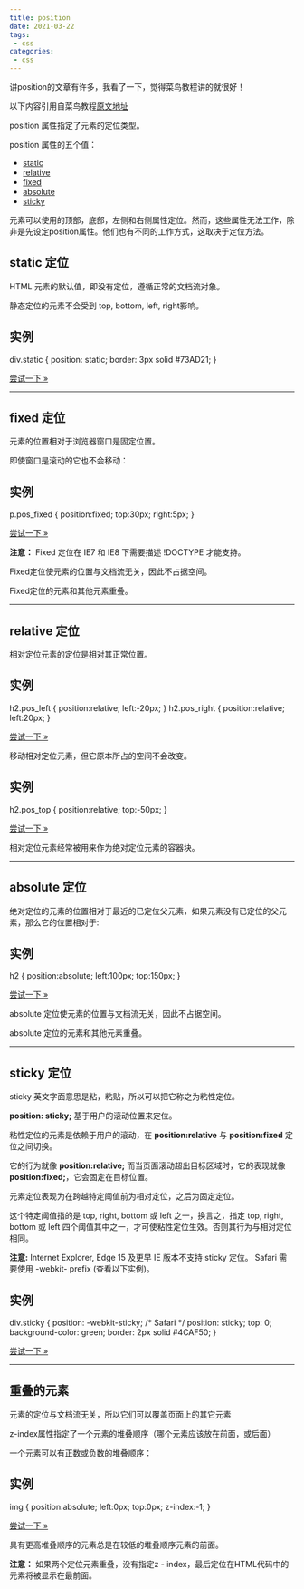```yaml
---
title: position
date: 2021-03-22
tags:
 - css
categories: 
 - css
---
```


讲position的文章有许多，我看了一下，觉得菜鸟教程讲的就很好！

以下内容引用自菜鸟教程[原文地址](https://www.runoob.com/css/css-positioning.html)

position 属性指定了元素的定位类型。

position 属性的五个值：

- [static](https://www.runoob.com/css/css-positioning.html#position-static)
- [relative](https://www.runoob.com/css/css-positioning.html#position-relative)
- [fixed](https://www.runoob.com/css/css-positioning.html#position-fixed)
- [absolute](https://www.runoob.com/css/css-positioning.html#position-absolute)
- [sticky](https://www.runoob.com/css/css-positioning.html#position-sticky)

元素可以使用的顶部，底部，左侧和右侧属性定位。然而，这些属性无法工作，除非是先设定position属性。他们也有不同的工作方式，这取决于定位方法。

## static 定位

HTML 元素的默认值，即没有定位，遵循正常的文档流对象。

静态定位的元素不会受到 top, bottom, left, right影响。

## 实例

div.static {    position: static;    border: 3px solid #73AD21; }


[尝试一下 »](https://www.runoob.com/try/try.php?filename=trycss_position_static)

------

## fixed 定位

元素的位置相对于浏览器窗口是固定位置。

即使窗口是滚动的它也不会移动：

## 实例

p.pos_fixed {    position:fixed;    top:30px;    right:5px; }


[尝试一下 »](https://www.runoob.com/try/try.php?filename=trycss_position_fixed)

**注意：** Fixed 定位在 IE7 和 IE8 下需要描述 !DOCTYPE 才能支持。

Fixed定位使元素的位置与文档流无关，因此不占据空间。

Fixed定位的元素和其他元素重叠。

------

## relative 定位

相对定位元素的定位是相对其正常位置。

## 实例

h2.pos_left {    position:relative;    left:-20px; } h2.pos_right {    position:relative;    left:20px; }


[尝试一下 »](https://www.runoob.com/try/try.php?filename=trycss_position_relative)

移动相对定位元素，但它原本所占的空间不会改变。

## 实例

h2.pos_top {    position:relative;    top:-50px; }


[尝试一下 »](https://www.runoob.com/try/try.php?filename=trycss_position_relative2)

相对定位元素经常被用来作为绝对定位元素的容器块。

------

## absolute 定位

绝对定位的元素的位置相对于最近的已定位父元素，如果元素没有已定位的父元素，那么它的位置相对于<html>:

## 实例

h2 {    position:absolute;    left:100px;    top:150px; }


[尝试一下 »](https://www.runoob.com/try/try.php?filename=trycss_position_absolute)

absolute 定位使元素的位置与文档流无关，因此不占据空间。

absolute 定位的元素和其他元素重叠。

------

## sticky 定位

sticky 英文字面意思是粘，粘贴，所以可以把它称之为粘性定位。

**position: sticky;** 基于用户的滚动位置来定位。

粘性定位的元素是依赖于用户的滚动，在 **position:relative** 与 **position:fixed** 定位之间切换。

它的行为就像 **position:relative;** 而当页面滚动超出目标区域时，它的表现就像 **position:fixed;**，它会固定在目标位置。

元素定位表现为在跨越特定阈值前为相对定位，之后为固定定位。

这个特定阈值指的是 top, right, bottom 或 left 之一，换言之，指定 top, right, bottom 或 left 四个阈值其中之一，才可使粘性定位生效。否则其行为与相对定位相同。

**注意:** Internet Explorer, Edge 15 及更早 IE 版本不支持 sticky 定位。 Safari 需要使用 -webkit- prefix (查看以下实例)。

## 实例

div.sticky {    position: -webkit-sticky; /* Safari */    position: sticky;    top: 0;    background-color: green;    border: 2px solid #4CAF50; }


[尝试一下 »](https://www.runoob.com/try/try.php?filename=trycss_position_sticky)

------

## 重叠的元素

元素的定位与文档流无关，所以它们可以覆盖页面上的其它元素

z-index属性指定了一个元素的堆叠顺序（哪个元素应该放在前面，或后面）

一个元素可以有正数或负数的堆叠顺序：

## 实例

img {    position:absolute;    left:0px;    top:0px;    z-index:-1; }


[尝试一下 »](https://www.runoob.com/try/try.php?filename=trycss_zindex)

具有更高堆叠顺序的元素总是在较低的堆叠顺序元素的前面。

**注意：** 如果两个定位元素重叠，没有指定z - index，最后定位在HTML代码中的元素将被显示在最前面。